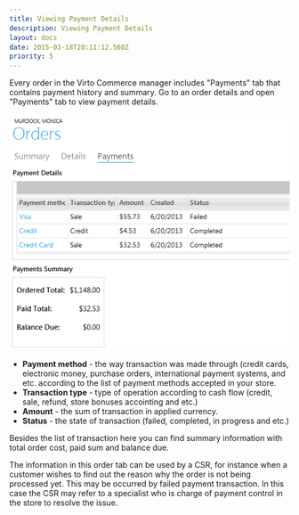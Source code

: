 ```yaml
---
title: Viewing Payment Details
description: Viewing Payment Details
layout: docs
date: 2015-03-18T20:11:12.560Z
priority: 5
---
```

Every order in the Virto Commerce manager includes "Payments" tab that contains payment history and summary. Go to an order details and open "Payments" tab to view payment details.

<img src="../../../../../assets/images/docs/payment-details.PNG" />

* **Payment method** - the way transaction was made through (credit cards, electronic money, purchase orders, international payment systems, and etc. according to the list of payment methods accepted in your store.
* **Transaction type** - type of operation according to cash flow (credit, sale, refund, store bonuses accointing and etc.)
* **Amount** - the sum of transaction in applied currency.
* **Status** - the state of transaction (failed, completed, in progress and etc.)

Besides the list of transaction here you can find summary information with total order cost, paid sum and balance due.

The information in this order tab can be used by a CSR, for instance when a customer wishes to find out the reason why the order is not being processed yet. This may be occurred by failed payment transaction. In this case the CSR may refer to a specialist who is charge of payment control in the store to resolve the issue.